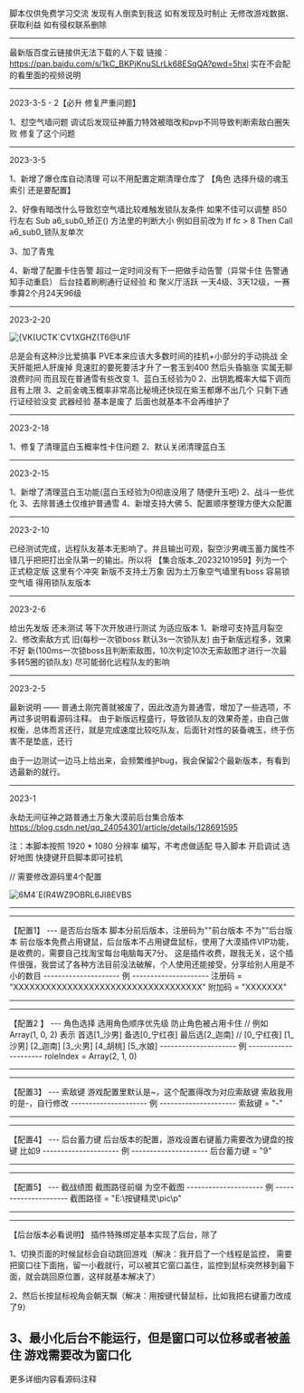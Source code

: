 脚本仅供免费学习交流 发现有人倒卖到我这 如有发现及时制止 无修改游戏数据、获取利益 如有侵权联系删除 
****************************************************************************************************************
最新版百度云链接供无法下载的人下载 链接：https://pan.baidu.com/s/1kC_BKPjKnuSLrLk68ESqQA?pwd=5hxi
实在不会配的看里面的视频说明
****************************************************************************************************************
2023-3-5 - 2【必升 修复严重问题】

1、怼空气墙问题 调试后发现征神蓄力特效被暗改和pvp不同导致判断索敌白圈失败 修复了这个问题
****************************************************************************************************************
2023-3-5

1、新增了爆仓库自动清理 可以不用配置定期清理仓库了 【角色 选择升级的魂玉索引 还是要配置】

2、好像有暗改什么导致怼空气墙比较难触发锁队友条件 如果不佳可以调整 850行左右 Sub a6_sub0_矫正() 方法里的判断大小 例如目前改为 If fc > 8 Then Call a6_sub0_锁队友单次

3、加了青鬼

4、新增了配置卡住告警 超过一定时间没有下一把做手动告警（异常卡住 告警通知手动重启）
后台挂着刷刷通行证经验 和 聚义厅活跃 一天4级、3天12级，一赛季算2个月24天96级      	
****************************************************************************************************************
2023-2-20

![{VK(UCTK`CV1XGHZ(T6@U1F](https://user-images.githubusercontent.com/31399434/219964659-1a07178d-9dba-4177-b92d-5250eb069939.png)

总是会有这种沙比爱搞事 PVE本来应该大多数时间的挂机+小部分的手动挑战 全天肝能把人肝废掉 竞速肛的要死要活才升了一套玉到400 然后头昏脑涨 实属无聊浪费时间 而且现在普通雪有些改变 1、蓝白玉经验为0 2、出钥匙概率大幅下调而且有上限 3、之前金魂玉概率非常高比秘境还快现在紫玉都爆不出几个 
只剩下通行证经验没变 武器经验 基本是废了 后面也就基本不会再维护了
****************************************************************************************************************
2023-2-18

1、修复了清理蓝白玉概率性卡住问题 2、默认关闭清理蓝白玉
****************************************************************************************************************
2023-2-15 

1、新增了清理蓝白玉功能(蓝白玉经验为0彻底没用了 随便升玉吧) 2、战斗一些优化 3、去除普通土仅维护普通雪 4、新增支持大佛 5、配置顺序整理方便大众配置 
****************************************************************************************************************
2023-2-10

已经测试完成，远程队友基本无影响了。并且输出可观，裂空沙男魂玉蓄力属性不错几乎把把打出全队第一的输出。所以将 【集合版本_20232101959】列为一个正式稳定版
这里有个冲突 新版不支持土万象 因为土万象空气墙里有boss 容易锁空气墙 得用锁队友版本
****************************************************************************************************************
2023-2-6

给出先发版 还未测试 等下次开放进行测试 为适应版本 
1、新增可支持蓝月裂空  
2、修改索敌方式 
旧(每秒一次锁boss 默认3s一次锁队友) 由于新版远程多，效果不好
新(100ms一次锁boss且判断索敌图，10次判定10次无索敌图才进行一次最多转5圈的锁队友) 尽可能弱化远程队友的影响
****************************************************************************************************************
2023-2-5

最新说明 —— 普通土刚完善就被废了，因此改造为普通雪，增加了一些选项，不再过多说明看源码注释。
由于新版远程盛行，导致锁队友的效果奇差，由自己做权衡，总体而言还行，就是完成速度比较吃队友，后面针对性的装备魂玉，终于伤害不是垫底，还行

由于一边测试一边马上给出来，会频繁维护bug，我会保留2个最新版本，有看到选最新的就行。

****************************************************************************************************************
2023-1

永劫无间征神之路普通土万象大漠前后台集合版本
https://blog.csdn.net/qq_24054301/article/details/128691595

注：本脚本按照 1920 * 1080 分辨率 编写，不考虑做适配 
导入脚本 开启调试 选好地图 快捷键开启脚本即可挂机  

// 需要修改源码里4个配置

![6M4`E(R4WZ9OBRL6JI8EVBS](https://user-images.githubusercontent.com/31399434/215375888-89cc2b4a-70d1-4850-b594-6ad338cfe47a.png)

****************************************************************************************************************
****************************************************************************************************************
【配置1】 --- 是否后台版本
脚本分前后版本，注册码为""前台版本 不为""后台版本
前台版本免费占用键鼠，后台版本不占用键盘鼠标，使用了大漠插件VIP功能，是收费的，需要自己找淘宝每台电脑每天7分。
这是插件收费，跟我无关，这个插件很强，我尝试了各种方法目前没法破解，个人使用还能接受，分享给别人用是不小的数目
--------------------- 例 ---------------------
注册码 = "XXXXXXXXXXXXXXXXXXXXXXXXXXXXXXXXXXX"
附加码 = "XXXXXXX"
****************************************************************************************************************
****************************************************************************************************************
【配置2 】 --- 角色选择
选用角色顺序优先级 防止角色被占用卡住
    // 例如 Array(1, 0, 2) 表示 首选[1_沙男] 备选[0_宁红夜] 最后选[2_迦南]
    // [0_宁红夜] [1_沙男] [2_迦南] [3_火男] [4_胡桃] [5_水娘]
--------------------- 例 ---------------------
roleIndex = Array(2, 1, 0)
****************************************************************************************************************
****************************************************************************************************************
【配置3】 --- 索敌键
游戏配置里默认是~，这个配置得改为对应索敌键
索敌我用的是-，自行修改
--------------------- 例 ---------------------
索敌键 = "-"
****************************************************************************************************************
****************************************************************************************************************
【配置4】 --- 后台蓄力键 
后台版本的配置，游戏设置右键蓄力需要改为键盘的按键 比如9
--------------------- 例 ---------------------
后台蓄力键 = "9"
****************************************************************************************************************
****************************************************************************************************************
【配置5】 --- 截战绩图
 截图路径前缀 为空不截图
--------------------- 例 ---------------------
截图路径 = "E:\按键精灵\pic\p"
****************************************************************************************************************
****************************************************************************************************************

【后台版本必看说明】
插件特殊绑定基本实现了后台，除了

1、切换页面的时候鼠标会自动跳回游戏（解决：我开启了一个线程是监控，
需要把窗口往下面拖，留一小截就行，可以被其它窗口盖住，监控到鼠标突然移到最下面，就会跳回原位置，这样就基本解决了）

2、然后长按鼠标视角会朝天飘（解决：用按键代替鼠标，比如我把右键蓄力改成了9）

3、最小化后台不能运行，但是窗口可以位移或者被盖住 游戏需要改为窗口化
-----------------------------------------------------------------------------------------------------

更多详细内容看源码注释
